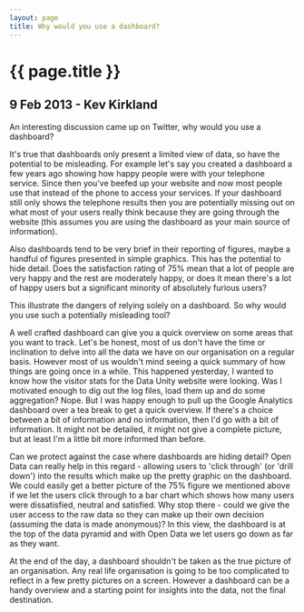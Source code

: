 ```yaml
---
layout: page
title: Why would you use a dashboard?
---
```


# {{ page.title }}

## 9 Feb 2013 - Kev Kirkland

An interesting discussion came up on Twitter, why would you use a dashboard?

It's true that dashboards only present a limited view of data, so have the potential to be misleading. For example let's say you created a dashboard a few years ago showing how happy people were with your telephone service. Since then you've beefed up your website and now most people use that instead of the phone to access your services. If your dashboard still only shows the telephone results then you are potentially missing out on what most of your users really think because they are going through the website (this assumes you are using the dashboard as your main source of information).

Also dashboards tend to be very brief in their reporting of figures, maybe a handful of figures presented in simple graphics. This has the potential to hide detail. Does the satisfaction rating of 75% mean that a lot of people are very happy and the rest are moderately happy, or does it mean there's a lot of happy users but a significant minority of absolutely furious users?

This illustrate the dangers of relying solely on a dashboard. So why would you use such a potentially misleading tool?

A well crafted dashboard can give you a quick overview on some areas that you want to track. Let's be honest, most of us don't have the time or inclination to delve into all the data we have on our organisation on a regular basis. However most of us wouldn't mind seeing a quick summary of how things are going once in a while. This happened yesterday, I wanted to know how the visitor stats for the Data Unity website were looking. Was I motivated enough to dig out the log files, load them up and do some aggregation? Nope. But I was happy enough to pull up the Google Analytics dashboard over a tea break to get a quick overview. If there's a choice between a bit of information and no information, then I'd go with a bit of information. It might not be detailed, it might not give a complete picture, but at least I'm a little bit more informed than before.

Can we protect against the case where dashboards are hiding detail? Open Data can really help in this regard - allowing users to 'click through' (or 'drill down') into the results which make up the pretty graphic on the dashboard. We could easily get a better picture of the 75% figure we mentioned above if we let the users click through to a bar chart which shows how many users were dissatisfied, neutral and satisfied. Why stop there - could we give the user access to the raw data so they can make up their own decision (assuming the data is made anonymous)? In this view, the dashboard is at the top of the data pyramid and with Open Data we let users go down as far as they want.

At the end of the day, a dashboard shouldn't be taken as the true picture of an organisation. Any real life organisation is going to be too complicated to reflect in a few pretty pictures on a screen. However a dashboard can be a handy overview and a starting point for insights into the data, not the final destination.
